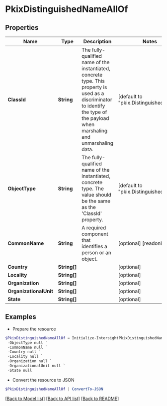 # PkixDistinguishedNameAllOf
## Properties

Name | Type | Description | Notes
------------ | ------------- | ------------- | -------------
**ClassId** | **String** | The fully-qualified name of the instantiated, concrete type. This property is used as a discriminator to identify the type of the payload when marshaling and unmarshaling data. | [default to "pkix.DistinguishedName"]
**ObjectType** | **String** | The fully-qualified name of the instantiated, concrete type. The value should be the same as the &#39;ClassId&#39; property. | [default to "pkix.DistinguishedName"]
**CommonName** | **String** | A required component that identifies a person or an object. | [optional] [readonly] 
**Country** | **String[]** |  | [optional] 
**Locality** | **String[]** |  | [optional] 
**Organization** | **String[]** |  | [optional] 
**OrganizationalUnit** | **String[]** |  | [optional] 
**State** | **String[]** |  | [optional] 

## Examples

- Prepare the resource
```powershell
$PkixDistinguishedNameAllOf = Initialize-IntersightPkixDistinguishedNameAllOf  -ClassId null `
 -ObjectType null `
 -CommonName null `
 -Country null `
 -Locality null `
 -Organization null `
 -OrganizationalUnit null `
 -State null
```

- Convert the resource to JSON
```powershell
$PkixDistinguishedNameAllOf | ConvertTo-JSON
```

[[Back to Model list]](../README.md#documentation-for-models) [[Back to API list]](../README.md#documentation-for-api-endpoints) [[Back to README]](../README.md)

